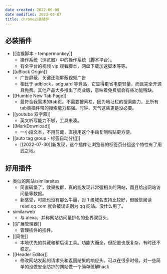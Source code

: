 ```yaml
---
date created: 2022-06-09
date modified: 2023-03-07
title: chrome必装插件
---
```


## 必装插件

- [[油猴脚本 - tempermonkey]]
	- 操作系统（浏览器）中的操作系统（脚本平台）。
	- 有全平台的视频 vip 观看脚本，网盘下载加速脚本等等。
- [[uBlock Origin]]
	- 广告屏蔽，关键还能屏蔽视频广告
	- 相比于 adblock，adguard 等竞品，它显得更省电更轻量，而且完全开源且免费。其他产品大多推出了商业版，意味着免费版会有些功能残缺。
- [[Humble New Tab Page]]
	- 最符合我需求的tab页。不需要搜索栏，因为地址栏的搜索能力，比所有tab类插件带的搜索能力都强。时钟、天气这些更是没必要。
- [[youtube 双字幕]]
	- 英文听写能力不够，工具来凑。
- [[MarkDownload]]
	- 一小段文本，不用剪藏，直接用这个手动复制粘贴更方便。
- [[auto tag group - 标签自动分组]]
	- [[2022-07-30]]新发现，这个插件让浏览器的标签页分组这个特性有了用武之地。

## 好用插件

- 类似的网站/similarsites
	- 简直碉堡了，效果拔群，真的能发现非常强相关的网站，而且给出网站访问量等数据。
	- 新感受，可能也没有那么牛逼，对 1 级域名支持比较好，但微信阅读 read.qq.com 就会被误识别为 qq 网站。没什么用了。
- similarweb
	- 与 alexa，并称网站访问量排名的业界双巨头。
- [[扩展管理器]]
	- 管理插件的插件。
- [[简悦]]
	- 本地优先的剪藏和稍后读工具。功能大而全，但配置也既复杂，有时还不稳定。
- [[Header Editor]]
	- 修改网站发起的请求头和返回结果的响应头。可以在很多时候，对一些简单的没做安全防护的网站做一个简单破解hack
